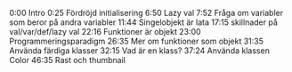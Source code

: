 0:00 Intro
0:25 Fördröjd initialisering
6:50 Lazy val
7:52 Fråga om variabler som beror på andra variabler
11:44 Singelobjekt är lata
17:15 skillnader på val/var/def/lazy val
22:16 Funktioner är objekt
23:00 Programmeringsparadigm
26:35 Mer om funktioner som objekt
31:35 Använda färdiga klasser
32:15 Vad är en klass?
37:24 Använda klassen Color
46:35 Rast och thumbnail
